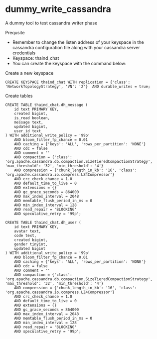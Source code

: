 # dummy_write_cassandra
A dummy tool to test cassandra writer phase

Prequsite
- Remember to change the listen address of your keyspace in the cassandra configuration file along with your cassandra server credentials
- Keyspace: thaind_chat
- You can create the keyspace with the command below:

Create a new keyspace

    CREATE KEYSPACE thaind_chat WITH replication = {'class': 'NetworkTopologyStrategy', 'VN': '2'}  AND durable_writes = true;

Create tables
    
    CREATE TABLE thaind_chat.dh_message (
        id text PRIMARY KEY,
        created bigint,
        is_read boolean,
        message text,
        updated bigint,
        user_id text
    ) WITH additional_write_policy = '99p'
        AND bloom_filter_fp_chance = 0.01
        AND caching = {'keys': 'ALL', 'rows_per_partition': 'NONE'}
        AND cdc = false
        AND comment = ''
        AND compaction = {'class': 'org.apache.cassandra.db.compaction.SizeTieredCompactionStrategy', 'max_threshold': '32', 'min_threshold': '4'}
        AND compression = {'chunk_length_in_kb': '16', 'class': 'org.apache.cassandra.io.compress.LZ4Compressor'}
        AND crc_check_chance = 1.0
        AND default_time_to_live = 0
        AND extensions = {}
        AND gc_grace_seconds = 864000
        AND max_index_interval = 2048
        AND memtable_flush_period_in_ms = 0
        AND min_index_interval = 128
        AND read_repair = 'BLOCKING'
        AND speculative_retry = '99p';

    CREATE TABLE thaind_chat.dh_user (
        id text PRIMARY KEY,
        avatar text,
        code text,
        created bigint,
        gender tinyint,
        updated bigint
    ) WITH additional_write_policy = '99p'
        AND bloom_filter_fp_chance = 0.01
        AND caching = {'keys': 'ALL', 'rows_per_partition': 'NONE'}
        AND cdc = false
        AND comment = ''
        AND compaction = {'class': 'org.apache.cassandra.db.compaction.SizeTieredCompactionStrategy', 'max_threshold': '32', 'min_threshold': '4'}
        AND compression = {'chunk_length_in_kb': '16', 'class': 'org.apache.cassandra.io.compress.LZ4Compressor'}
        AND crc_check_chance = 1.0
        AND default_time_to_live = 0
        AND extensions = {}
        AND gc_grace_seconds = 864000
        AND max_index_interval = 2048
        AND memtable_flush_period_in_ms = 0
        AND min_index_interval = 128
        AND read_repair = 'BLOCKING'
        AND speculative_retry = '99p';
